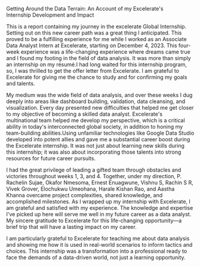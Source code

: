 Getting Around the Data Terrain: An Account of my Excelerate's Internship Development and Impact

This is  a report containing my journey in the excelerate Global Internship. Setting out on this new career path was a great thing I anticipated. This proved to be a fulfilling experience for me while I worked as an Associate Data Analyst Intern at Excelerate, starting on December 4, 2023. This four-week experience was a life-changing experience where dreams came true and I found my footing in the field of data analysis. It was more than simply an internship on my résumé.I had long waited for this internship program, so, I was thrilled to get the offer letter from Excelerate. I am grateful to Excelerate for giving me the chance to study and for confirming my goals and talents. 

My medium was the wide field of data analysis, and over these weeks I dug deeply into areas like dashboard building, validation, data cleansing, and visualization. Every day presented new difficulties that helped me get closer to my objective of becoming a skilled data analyst. Excelerate's multinational team helped me develop my perspective, which is a critical ability in today's interconnected global society, in addition to honing my team-building abilities.Using unfamiliar technologies like Google Data Studio developed into potent allies and gave me a substantial career boost during the Excelerate internship. It was not just about learning new skills during this internship; it was also about incorporating those talents into strong resources for future career pursuits. 

I had the great privilege of leading a gifted team through obstacles and victories throughout weeks 1, 3, and 4. Together, under my direction, P. Rachelin Sujae, Okafor Nmesoma, Ernest Enuagwune, Vishnu S, Rachin S R, Vivek Grover, Elochukwu Umeohana, Harale Kishan Rao, and Aastha Khanna overcame project complexities, shared knowledge, and accomplished milestones. As I wrapped up my internship with Excelerate, I am grateful and satisfied with my experience. The knowledge and expertise I've picked up here will serve me well in my future career as a data analyst. My sincere gratitude to Excelerate for this life-changing opportunity—a brief trip that will have a lasting impact on my career. 

I am particularly grateful to Excelerate for teaching me about data analysis and showing me how it is used in real-world scenarios to inform tactics and choices. This internship was a transformation into a professional ready to face the demands of a data-driven world, not just a learning opportunity.
